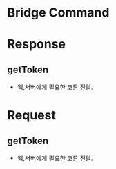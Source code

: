 #  Bridge Command

# Response

## getToken
- 웹,서버에게 필요한 코튼 전달.


# Request

## getToken
- 웹,서버에게 필요한 코튼 전달.

